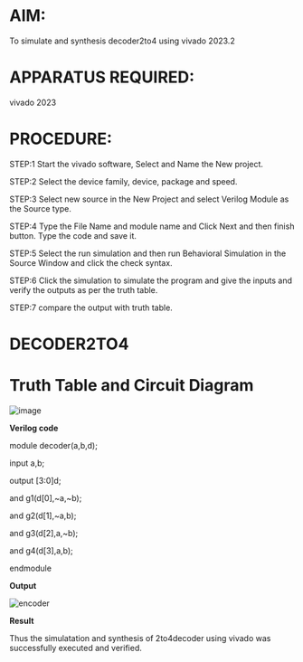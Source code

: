 # AIM:

To simulate and synthesis decoder2to4 using vivado 2023.2

# APPARATUS REQUIRED:

vivado 2023

# PROCEDURE:

STEP:1 Start the vivado software, Select and Name the New project.

STEP:2 Select the device family, device, package and speed.

STEP:3 Select new source in the New Project and select Verilog Module as the Source type.

STEP:4 Type the File Name and module name and Click Next and then finish button. Type the code and save it.

STEP:5 Select the run simulation and then run Behavioral Simulation in the Source Window and click the check syntax.

STEP:6 Click the simulation to simulate the program and give the inputs and verify the outputs as per the truth table.

STEP:7 compare the output with truth table.

# DECODER2TO4
# Truth Table and Circuit Diagram
![image](https://github.com/RESMIRNAIR/DECODER2TO4/assets/154305926/e565d523-f8b2-4e01-8888-0eed4d07ec24)

**Verilog code**

module decoder(a,b,d);  

input a,b; 

output [3:0]d; 

and g1(d[0],~a,~b); 

and g2(d[1],~a,b);  

and g3(d[2],a,~b);  

and g4(d[3],a,b); 

endmodule  

**Output**

![encoder](https://github.com/nithin2134/DECODER2TO4/assets/160302970/eef934de-35eb-4377-b8c1-259e15efae76)

**Result**

Thus the simulatation and synthesis of 2to4decoder using vivado was successfully executed and verified.



 
